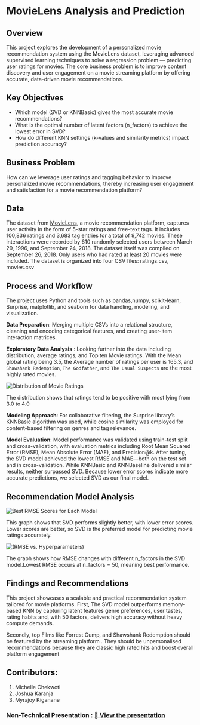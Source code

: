 # MovieLens Analysis and Prediction

## Overview
This project explores the development of a personalized movie recommendation system using the MovieLens dataset, leveraging advanced supervised learning techniques to solve a regression problem — predicting user ratings for movies. The core business problem is to improve content discovery and user engagement on a movie streaming platform by offering accurate, data-driven movie recommendations.

## Key Objectives

- Which model (SVD or KNNBasic) gives the most accurate movie recommendations?
- What is the optimal number of latent factors (n_factors) to achieve the lowest error in SVD?
- How do different KNN settings (k-values and similarity metrics) impact prediction accuracy?

## Business Problem
How can we leverage user ratings and tagging behavior to improve personalized movie recommendations, thereby increasing user engagement and satisfaction for a movie recommendation platform?

## Data
The dataset from [MovieLens](https://grouplens.org/datasets/movielens/latest/), a movie recommendation platform, captures user activity in the form of 5-star ratings and free-text tags. It includes 100,836 ratings and 3,683 tag entries for a total of 9,742 movies. These interactions were recorded by 610 randomly selected users between March 29, 1996, and September 24, 2018. The dataset itself was compiled on September 26, 2018.
Only users who had rated at least 20 movies were included. 
The dataset is organized into four CSV files: ratings.csv, movies.csv

## Process and Workflow

The project uses Python and tools such as pandas,numpy, scikit-learn, Surprise, matplotlib, and seaborn for data handling, modeling, and visualization.

**Data Preparation**: Merging multiple CSVs into a relational structure, cleaning and encoding categorical features, and creating user-item interaction matrices.

**Exploratory Data Analysis** : Looking further into the data including distribution, average ratings, and Top ten Movie ratings. With the Mean global rating being 3.5, the Average number of ratings per user is 165.3, and `Shawshank Redemption`, `The Godfather`, and `The Usual Suspects` are the most highly rated movies. 

![Distribution of Movie Ratings](https://github.com/user-attachments/assets/c0326970-e56e-43b8-abeb-9e3e1e334fdd)

The distribution shows that ratings tend to be positive with most lying from 3.0 to 4.0

**Modeling Approach**: For collaborative filtering, the Surprise library’s KNNBasic algorithm was used, while cosine similarity was employed for content-based filtering on genres and tag relevance.

**Model Evaluation**: Model performance was validated using train-test split and cross-validation, with evaluation metrics including Root Mean Squared Error (RMSE), Mean Absolute Error (MAE), and Precision@k. After tuning, the SVD model achieved the lowest RMSE and MAE—both on the test set and in cross-validation. While KNNBasic and KNNBaseline delivered similar results, neither surpassed SVD. Because lower error scores indicate more accurate predictions, we selected SVD as our final model.


## Recommendation Model Analysis

![Best RMSE Scores for Each Model](https://github.com/user-attachments/assets/a7ba6780-05e8-4e5f-9777-86c561177d54)

This graph shows that SVD performs slightly better, with lower error scores. Lower scores are better, so SVD is the preferred model for predicting movie ratings accurately.

![(RMSE vs. Hyperparameters)](https://github.com/user-attachments/assets/462074f0-91da-4e44-ad95-dd6997d4b235)

The graph shows how RMSE changes with different n_factors in the SVD model.Lowest RMSE occurs at n_factors = 50, meaning best performance.

## Findings and Recommendations

This project showcases a scalable and practical recommendation system tailored for movie platforms.
First, The SVD model outperforms memory-based KNN by capturing latent features genre preferences, user tastes, rating habits and, with 50 factors, delivers high accuracy without heavy compute demands.

Secondly, top Films like Forrest Gump, and Shawshank Redemption should be featured by the streaming platform . They should be unpersonalised recommendations because they are classic high rated hits and boost overall platform engagement 

## Contributors:
1. Michelle Chekwoti
2. Joshua Karanja 
3. Myrajoy Kiganane

### Non-Technical Presentation : [📄 View the presentation](./Presentation.pdf)

